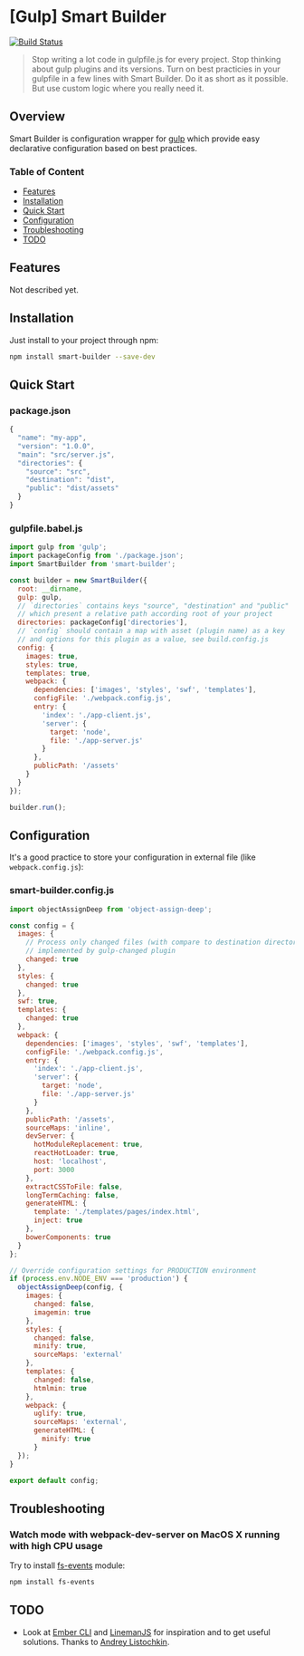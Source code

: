 # [Gulp] Smart Builder

[![Build Status](http://img.shields.io/travis/DenisIzmaylov/gulp-smart-builder/master.svg?style=flat-square)](http://travis-ci.org/DenisIzmaylov/gulp-smart-builder)

> Stop writing a lot code in gulpfile.js for every project.
> Stop thinking about gulp plugins and its versions.
> Turn on best practicies in your gulpfile in a few lines with Smart Builder. 
> Do it as short as it possible.
> But use custom logic where you really need it.

## Overview

Smart Builder is configuration wrapper for [gulp](https://github.com/gulpjs/gulp) which provide easy declarative configuration based on best practices.

### Table of Content
 * [Features](#features)
 * [Installation](#installation)
 * [Quick Start](#quick-start)
 * [Configuration](#configuration)
 * [Troubleshooting](#troubleshooting)
 * [TODO](#TODO)

## Features

Not described yet.

## Installation

Just install to your project through npm:
```bash
npm install smart-builder --save-dev
```

## Quick Start

### package.json

```javascript
{
  "name": "my-app",
  "version": "1.0.0",
  "main": "src/server.js",
  "directories": {
    "source": "src",
    "destination": "dist",
    "public": "dist/assets"
  }
}
```

### gulpfile.babel.js

```javascript
import gulp from 'gulp';
import packageConfig from './package.json';
import SmartBuilder from 'smart-builder';

const builder = new SmartBuilder({
  root: __dirname,
  gulp: gulp,
  // `directories` contains keys "source", "destination" and "public"
  // which present a relative path according root of your project
  directories: packageConfig['directories'],
  // `config` should contain a map with asset (plugin name) as a key  
  // and options for this plugin as a value, see build.config.js
  config: {
    images: true,
    styles: true,
    templates: true,
    webpack: {
      dependencies: ['images', 'styles', 'swf', 'templates'],
      configFile: './webpack.config.js',
      entry: {
        'index': './app-client.js',
        'server': {
          target: 'node',
          file: './app-server.js'
        }
      },
      publicPath: '/assets'
    }
  }
});

builder.run();
```

## Configuration

It's a good practice to store your configuration in external file (like `webpack.config.js`):

### smart-builder.config.js

```javascript
import objectAssignDeep from 'object-assign-deep';

const config = {
  images: {
    // Process only changed files (with compare to destination directory)
    // implemented by gulp-changed plugin
    changed: true
  },
  styles: {
    changed: true
  },
  swf: true,
  templates: {
    changed: true
  },
  webpack: {
    dependencies: ['images', 'styles', 'swf', 'templates'],
    configFile: './webpack.config.js',
    entry: {
      'index': './app-client.js',
      'server': {
        target: 'node',
        file: './app-server.js'
      }
    },
    publicPath: '/assets',
    sourceMaps: 'inline',
    devServer: {
      hotModuleReplacement: true,
      reactHotLoader: true,
      host: 'localhost',
      port: 3000
    },
    extractCSSToFile: false,
    longTermCaching: false,
    generateHTML: {
      template: './templates/pages/index.html',
      inject: true
    },
    bowerComponents: true
  }
};

// Override configuration settings for PRODUCTION environment
if (process.env.NODE_ENV === 'production') {
  objectAssignDeep(config, {
    images: {
      changed: false,
      imagemin: true
    },
    styles: {
      changed: false,
      minify: true,
      sourceMaps: 'external'
    },
    templates: {
      changed: false,
      htmlmin: true
    },
    webpack: {
      uglify: true,
      sourceMaps: 'external',
      generateHTML: {
        minify: true
      }
  });
}

export default config;
```

## Troubleshooting

### Watch mode with webpack-dev-server on MacOS X running with high CPU usage

Try to install [fs-events](https://github.com/strongloop/fsevents) module:
```bash
npm install fs-events
```

## TODO

 * Look at [Ember CLI](http://www.ember-cli.com/user-guide/) and [LinemanJS](http://linemanjs.com/) for inspiration and to get useful solutions. Thanks to [Andrey Listochkin](https://github.com/listochkin).
